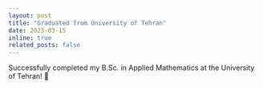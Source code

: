 ```yaml
---
layout: post
title: "Graduated from University of Tehran"
date: 2023-03-15
inline: true
related_posts: false
---
```


Successfully completed my B.Sc. in Applied Mathematics at the University of Tehran! 🎯
